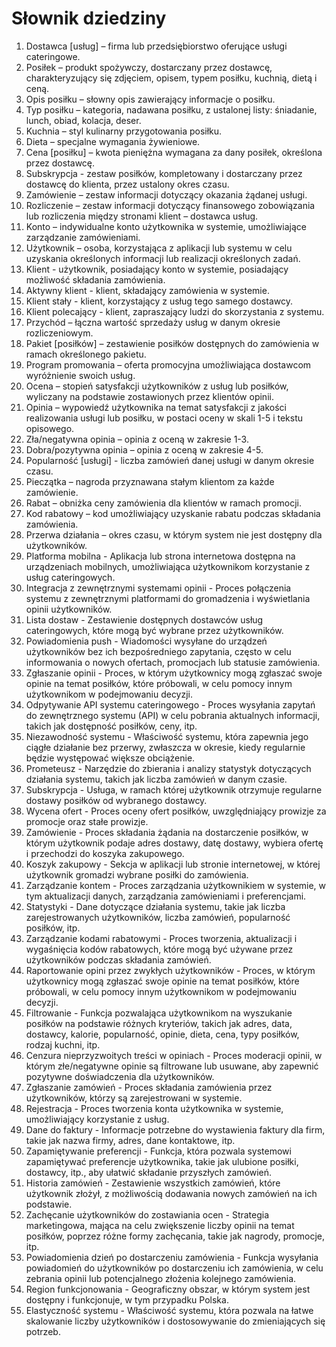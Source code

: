 # Słownik dziedziny
1.	Dostawca \[usług\] – firma lub przedsiębiorstwo oferujące usługi cateringowe.
2.	Posiłek – produkt spożywczy, dostarczany przez dostawcę, charakteryzujący się zdjęciem, opisem, typem posiłku, kuchnią, dietą i ceną.
3.	Opis posiłku – słowny opis zawierający informacje o posiłku.
4.	Typ posiłku – kategoria, nadawana posiłku, z ustalonej listy: śniadanie, lunch, obiad, kolacja, deser.
5.	Kuchnia – styl kulinarny przygotowania posiłku.
6.	Dieta – specjalne wymagania żywieniowe.
7.	Cena \[posiłku\] – kwota pieniężna wymagana za dany posiłek, określona przez dostawcę.
8.	Subskrypcja - zestaw posiłków, kompletowany i dostarczany przez dostawcę do klienta, przez ustalony okres czasu.
9.	Zamówienie – zestaw informacji dotyczący okazania żądanej usługi.
10.	Rozliczenie – zestaw informacji dotyczący finansowego zobowiązania lub rozliczenia między stronami klient – dostawca usług.
11.	Konto – indywidualne konto użytkownika w systemie, umożliwiające zarządzanie zamówieniami.
12.	Użytkownik – osoba, korzystająca z aplikacji lub systemu w celu uzyskania określonych informacji lub realizacji określonych zadań.
13.	Klient - użytkownik, posiadający konto w systemie, posiadający możliwość składania zamówienia.
14.	Aktywny klient - klient, składający zamówienia w systemie.
15. Klient stały - klient, korzystający z usług tego samego dostawcy.
16. Klient polecający - klient, zapraszający ludzi do skorzystania z systemu.
17. Przychód – łączna wartość sprzedaży usług w danym okresie rozliczeniowym.
18. Pakiet \[posiłków\] – zestawienie posiłków dostępnych do zamówienia w ramach określonego pakietu.
19. Program promowania – oferta promocyjna umożliwiająca dostawcom wyróżnienie swoich usług.
20. Ocena – stopień satysfakcji użytkowników z usług lub posiłków, wyliczany na podstawie zostawionych przez klientów opinii.
21. Opinia – wypowiedź użytkownika na temat satysfakcji z jakości realizowania usługi lub posiłku, w postaci oceny w skali 1-5 i tekstu opisowego.
22. Zła/negatywna opinia – opinia z oceną w zakresie 1-3.
23. Dobra/pozytywna opinia – opinia z oceną w zakresie 4-5.
24. Popularność \[usługi\] - liczba zamówień danej usługi w danym okresie czasu.
25. Pieczątka – nagroda przyznawana stałym klientom za każde zamówienie.
26. Rabat – obniżka ceny zamówienia dla klientów w ramach promocji.
27. Kod rabatowy – kod umożliwiający uzyskanie rabatu podczas składania zamówienia.
28. Przerwa działania – okres czasu, w którym system nie jest dostępny dla użytkowników.
29. Platforma mobilna - Aplikacja lub strona internetowa dostępna na urządzeniach mobilnych, umożliwiająca użytkownikom korzystanie z usług cateringowych.
30. Integracja z zewnętrznymi systemami opinii - Proces połączenia systemu z zewnętrznymi platformami do gromadzenia i wyświetlania opinii użytkowników.
31. Lista dostaw - Zestawienie dostępnych dostawców usług cateringowych, które mogą być wybrane przez użytkowników.
32. Powiadomienia push - Wiadomości wysyłane do urządzeń użytkowników bez ich bezpośredniego zapytania, często w celu informowania o nowych ofertach, promocjach lub statusie zamówienia.
33. Zgłaszanie opinii - Proces, w którym użytkownicy mogą zgłaszać swoje opinie na temat posiłków, które próbowali, w celu pomocy innym użytkownikom w podejmowaniu decyzji.
34. Odpytywanie API systemu cateringowego - Proces wysyłania zapytań do zewnętrznego systemu (API) w celu pobrania aktualnych informacji, takich jak dostępność posiłków, ceny, itp.
35. Niezawodność systemu - Właściwość systemu, która zapewnia jego ciągłe działanie bez przerwy, zwłaszcza w okresie, kiedy regularnie będzie występować większe obciążenie.
36. Prometeusz - Narzędzie do zbierania i analizy statystyk dotyczących działania systemu, takich jak liczba zamówień w danym czasie.
37. Subskrypcja - Usługa, w ramach której użytkownik otrzymuje regularne dostawy posiłków od wybranego dostawcy.
38. Wycena ofert - Proces oceny ofert posiłków, uwzględniający prowizje za promocje oraz stałe prowizje.
39. Zamówienie - Proces składania żądania na dostarczenie posiłków, w którym użytkownik podaje adres dostawy, datę dostawy, wybiera ofertę i przechodzi do koszyka zakupowego.
40. Koszyk zakupowy - Sekcja w aplikacji lub stronie internetowej, w której użytkownik gromadzi wybrane posiłki do zamówienia.
41. Zarządzanie kontem - Proces zarządzania użytkownikiem w systemie, w tym aktualizacji danych, zarządzania zamówieniami i preferencjami.
42. Statystyki - Dane dotyczące działania systemu, takie jak liczba zarejestrowanych użytkowników, liczba zamówień, popularność posiłków, itp.
43. Zarządzanie kodami rabatowymi - Proces tworzenia, aktualizacji i wygaśnięcia kodów rabatowych, które mogą być używane przez użytkowników podczas składania zamówień.
44. Raportowanie opini przez zwykłych użytkowników - Proces, w którym użytkownicy mogą zgłaszać swoje opinie na temat posiłków, które próbowali, w celu pomocy innym użytkownikom w podejmowaniu decyzji.
45. Filtrowanie - Funkcja pozwalająca użytkownikom na wyszukanie posiłków na podstawie różnych kryteriów, takich jak adres, data, dostawcy, kalorie, popularność, opinie, dieta, cena, typy posiłków, rodzaj kuchni, itp.
46. Cenzura nieprzyzwoitych treści w opiniach - Proces moderacji opinii, w którym złe/negatywne opinie są filtrowane lub usuwane, aby zapewnić pozytywne doświadczenia dla użytkowników.
47. Zgłaszanie zamówień - Proces składania zamówienia przez użytkowników, którzy są zarejestrowani w systemie.
48. Rejestracja - Proces tworzenia konta użytkownika w systemie, umożliwiający korzystanie z usług.
49. Dane do faktury - Informacje potrzebne do wystawienia faktury dla firm, takie jak nazwa firmy, adres, dane kontaktowe, itp.
50. Zapamiętywanie preferencji - Funkcja, która pozwala systemowi zapamiętywać preferencje użytkownika, takie jak ulubione posiłki, dostawcy, itp., aby ułatwić składanie przyszłych zamówień.
51. Historia zamówień - Zestawienie wszystkich zamówień, które użytkownik złożył, z możliwością dodawania nowych zamówień na ich podstawie.
52. Zachęcanie użytkowników do zostawiania ocen - Strategia marketingowa, mająca na celu zwiększenie liczby opinii na temat posiłków, poprzez różne formy zachęcania, takie jak nagrody, promocje, itp.
53. Powiadomienia dzień po dostarczeniu zamówienia - Funkcja wysyłania powiadomień do użytkowników po dostarczeniu ich zamówienia, w celu zebrania opinii lub potencjalnego złożenia kolejnego zamówienia.
54. Region funkcjonowania - Geograficzny obszar, w którym system jest dostępny i funkcjonuje, w tym przypadku Polska.
55. Elastyczność systemu - Właściwość systemu, która pozwala na łatwe skalowanie liczby użytkowników i dostosowywanie do zmieniających się potrzeb.
